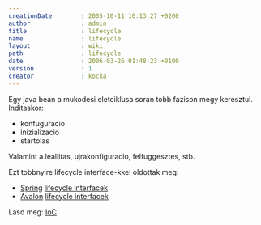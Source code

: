 ```yaml
---
creationDate        : 2005-10-11 16:13:27 +0200 
author              : admin 
title               : lifecycle 
name                : lifecycle 
layout              : wiki 
path                : lifecycle 
date                : 2006-03-26 01:48:23 +0100 
version             : 1 
creator             : kocka 
---
```

Egy java bean a mukodesi eletciklusa soran tobb fazison megy keresztul. 
Inditaskor:

*   konfuguracio
*   inizializacio
*   startolas

Valamint a leallitas, ujrakonfiguracio, felfuggesztes, stb.

Ezt tobbnyire lifecycle interface-kkel oldottak meg:

*   [Spring](spring.html) [lifecycle interfacek](http://www.springframework.org/docs/api/org/springframework/beans/factory/package-summary.html)
*   [Avalon](avalon.html) [lifecycle interfacek](http://excalibur.apache.org/apidocs/org/apache/avalon/framework/configuration/package-summary.html)

Lasd meg: [IoC](ioc.html)
